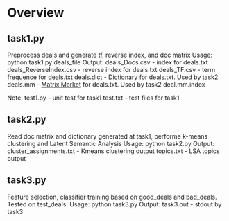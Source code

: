 Overview
========

task1.py
--------

Preprocess deals and generate tf, reverse index, and doc matrix
Usage: python task1.py deals_file
Output:
deals_Docs.csv - index for deals.txt 
deals_ReverseIndex.csv - reverse index for deals.txt
deals_TF.csv - term frequence for deals.txt 
deals.dict - [Dictionary] for deals.txt. Used by task2
deals.mm - [Matrix Market] for deals.txt. Used by task2
deal.mm.index 

Note:
test1.py - unit test for task1
test.txt - test files for task1


task2.py
--------

Read doc matrix and dictionary generated at task1, performe k-means clustering 
and Latent Semantic Analysis 
Usage: python task2.py
Output:
cluster_assignments.txt - Kmeans clustering output
topics.txt - LSA topics output

task3.py
--------

Feature selection, classifier training based on good_deals and bad_deals. 
Tested on test_deals.
Usage: python task3.py
Output:
task3.out - stdout by task3


[Dictionary]:http://radimrehurek.com/gensim/corpora/dictionary.html#gensim.corpora.dictionary.Dictionary
[Matrix Market]:http://math.nist.gov/MatrixMarket/formats.html
